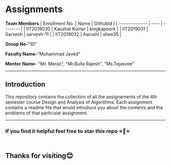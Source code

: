 # Assignments

**Team Members**
|   Enrollment No.  |   Name   | GithubId |
|   --------------  |   ----   | -------- |
|    IIT2019030  |   Kaushal Kumar | kingkapoork |
|    IIT2019031  |   Sarvesh | sarvesh-11 | 
|    IIT2019032  |   Aarushi | shee35  |

**Group No-**"10"

**Faculty Name-**"Mohammad Javed"

**Mentor Name-** "Mr. Meraz", "Mr.Bulla Rajesh", "Ms.Tejasvee"

---
## Introduction
This repository contains the collection of all the assignements of the 4th semester course Design and Analysis of Algorithms. Each assignment contains a readme file that would introduce you about the contents and the problems of that particular assignment.

---
### If you find it helpful feel free to star this repo ⭐💓⭐<br></br>
## Thanks for visiting😊

